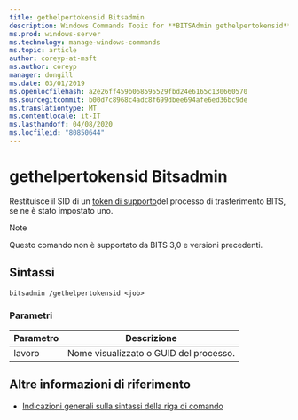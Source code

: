```yaml
---
title: gethelpertokensid Bitsadmin
description: Windows Commands Topic for **BITSAdmin gethelpertokensid**, che restituisce il SID di un token di supporto del processo di trasferimento BITS, se ne è stato impostato uno.
ms.prod: windows-server
ms.technology: manage-windows-commands
ms.topic: article
author: coreyp-at-msft
ms.author: coreyp
manager: dongill
ms.date: 03/01/2019
ms.openlocfilehash: a2e26ff459b068595529fbd24e6165c130660570
ms.sourcegitcommit: b00d7c8968c4adc8f699dbee694afe6ed36bc9de
ms.translationtype: MT
ms.contentlocale: it-IT
ms.lasthandoff: 04/08/2020
ms.locfileid: "80850644"
---
```

# <a name="bitsadmin-gethelpertokensid"></a>gethelpertokensid Bitsadmin

Restituisce il SID di un [token di supporto](https://docs.microsoft.com/windows/win32/bits/helper-tokens-for-bits-transfer-jobs)del processo di trasferimento BITS, se ne è stato impostato uno.

> [!NOTE]
> Questo comando non è supportato da BITS 3,0 e versioni precedenti.

## <a name="syntax"></a>Sintassi

```
bitsadmin /gethelpertokensid <job>
```

### <a name="parameters"></a>Parametri

| Parametro | Descrizione |
| -------------- | -------------- |
| lavoro | Nome visualizzato o GUID del processo. |

## <a name="additional-references"></a>Altre informazioni di riferimento

- [Indicazioni generali sulla sintassi della riga di comando](command-line-syntax-key.md)
